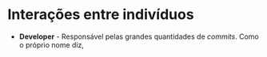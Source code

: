 # Interações entre indivíduos
- **Developer**  - Responsável pelas grandes quantidades de *commits*.  Como o próprio nome diz, 
<!--stackedit_data:
eyJoaXN0b3J5IjpbMTAzNTk1NDAxXX0=
-->